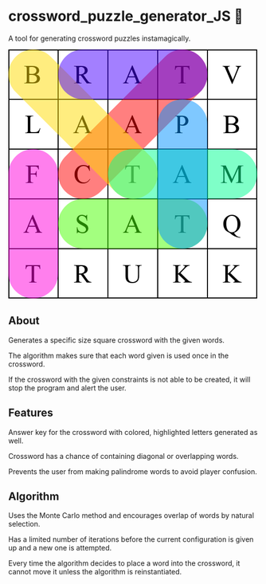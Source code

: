 # crossword_puzzle_generator_JS :jigsaw:
A tool for generating crossword puzzles instamagically.

![Crossword Example](example.png)

## About
Generates a specific size square crossword with the given words.

The algorithm makes sure that each word given is used once in the crossword.

If the crossword with the given constraints is not able to be created, it will stop the program and alert the user.

## Features
Answer key for the crossword with colored, highlighted letters generated as well.

Crossword has a chance of containing diagonal or overlapping words.

Prevents the user from making palindrome words to avoid player confusion.

## Algorithm
Uses the Monte Carlo method and encourages overlap of words by natural selection.

Has a limited number of iterations before the current configuration is given up and a new one is attempted.

Every time the algorithm decides to place a word into the crossword, it cannot move it unless the algorithm is reinstantiated.
